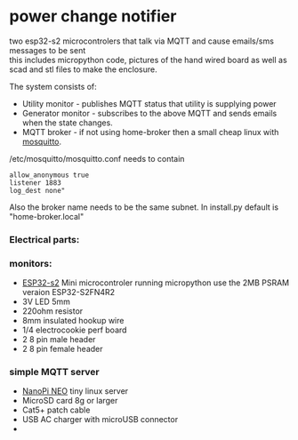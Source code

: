 # power change notifier
two esp32-s2 microcontrolers that talk via MQTT and cause emails/sms messages to be sent   
this includes micropython code, pictures of the hand wired board as well as scad and stl files to make the enclosure.

The system consists of:
 - Utility monitor - publishes MQTT status that utility is supplying power
 - Generator monitor - subscribes to the above MQTT and sends emails when the state changes.
 - MQTT broker - if not using home-broker then a small cheap linux with [mosquitto](https://mosquitto.org/). 

/etc/mosquitto/mosquitto.conf needs to contain
```
allow_anonymous true
listener 1883
log_dest none"
```
Also the broker name needs to be the same subnet. In install.py default is "home-broker.local"

###  Electrical parts:
### monitors:
 - [ESP32-s2](https://www.wemos.cc/en/latest/s2/s2_mini.html) Mini microcontroler running micropython use the 2MB PSRAM veraion ESP32-S2FN4R2
 - 3V LED 5mm
 - 220ohm resistor
 - 8mm insulated hookup wire
 - 1/4 electrocookie perf board
 - 2 8 pin male header
 - 2 8 pin female header
### simple MQTT server
 - [NanoPi NEO](https://wiki.friendlyelec.com/wiki/index.php/NanoPi_NEO) tiny linux server
 - MicroSD card 8g or larger
 - Cat5+ patch cable
 - USB AC charger with microUSB connector  
 - 
